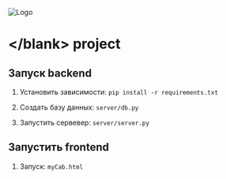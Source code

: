 ![Logo](https://i.imgur.com/tjjQd4p.jpeg)
# \</blank> project

## Запуск backend
1) Установить зависимости:
```pip install -r requirements.txt```
2) Создать базу данных: 
```server/db.py```

3) Запустить сервевер:
```server/server.py```

## Запустить frontend

1) Запуск:
```myCab.html```
